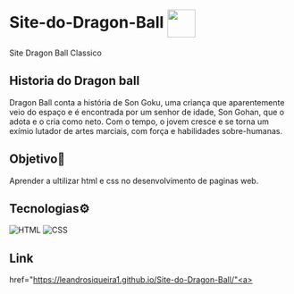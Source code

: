 <h1>
 Site-do-Dragon-Ball <img align="center" width="50px" src="https://i0.wp.com/imagensemoldes.com.br/wp-content/uploads/2020/05/Esfera-do-Drag%C3%A3o-Goku-PNG.png?fit=1024%2C1024&ssl=1"></a>
 
</h1>
 Site Dragon Ball Classico
 
 ## Historia do Dragon ball
 Dragon Ball conta a história de Son Goku, uma criança que aparentemente veio do espaço e é encontrada por um senhor de idade, Son Gohan, que o adota e o cria como neto. Com o tempo, o jovem cresce e se torna um exímio lutador de artes marciais, com força e habilidades sobre-humanas.

## Objetivo🎯
Aprender a ultilizar html e css no desenvolvimento de paginas web.
 
 ## Tecnologias⚙
 ![HTML](https://img.shields.io/badge/HTML-000?style=for-the-badge&logo=html5&logoColor=EB8D5C)
 ![CSS](https://img.shields.io/badge/CSS-000?style=for-the-badge&logo=css3&logoColor=EB8D5C)
## Link
 <a> href="https://leandrosiqueira1.github.io/Site-do-Dragon-Ball/"<a>

